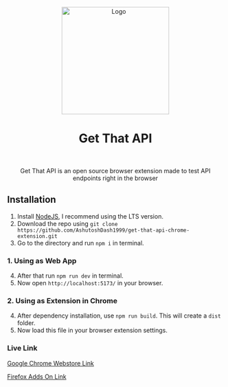 <p align="center">
<img width="250" alt="Logo" src="https://github.com/AshutoshDash1999/get-that-api-chrome-extension/blob/master/public/logo.png"/>
</p>

<h1 align="center">Get That API</h1>
<br/>

<p align="center">Get That API is an open source browser extension made to test API endpoints right in the browser</p>

## Installation

1. Install [NodeJS](https://nodejs.org/en/), I recommend using the LTS version.
2. Download the repo using `git clone https://github.com/AshutoshDash1999/get-that-api-chrome-extension.git`
3. Go to the directory and run `npm i` in terminal.

### 1. Using as Web App

4. After that run `npm run dev` in terminal.
5. Now open `http://localhost:5173/` in your browser.

### 2. Using as Extension in Chrome

4. After dependency installation, use `npm run build`. This will create a `dist` folder.
5. Now load this file in your browser extension settings. 

### Live Link

[Google Chrome Webstore Link](https://chrome.google.com/webstore/detail/get-that-api/dogjkacjoihbjjhmdnpoidblknfaocao)

[Firefox Adds On Link](https://addons.mozilla.org/en-US/firefox/addon/get-that-api/)
